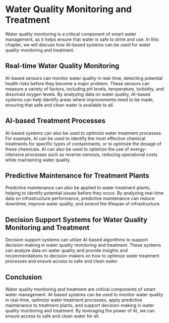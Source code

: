 Water Quality Monitoring and Treatment
=================================================================================================

Water quality monitoring is a critical component of smart water management, as it helps ensure that water is safe to drink and use. In this chapter, we will discuss how AI-based systems can be used for water quality monitoring and treatment.

Real-time Water Quality Monitoring
----------------------------------

AI-based sensors can monitor water quality in real-time, detecting potential health risks before they become a major problem. These sensors can measure a variety of factors, including pH levels, temperature, turbidity, and dissolved oxygen levels. By analyzing data on water quality, AI-based systems can help identify areas where improvements need to be made, ensuring that safe and clean water is available to all.

AI-based Treatment Processes
----------------------------

AI-based systems can also be used to optimize water treatment processes. For example, AI can be used to identify the most effective chemical treatments for specific types of contaminants, or to optimize the dosage of these chemicals. AI can also be used to optimize the use of energy-intensive processes such as reverse osmosis, reducing operational costs while maintaining water quality.

Predictive Maintenance for Treatment Plants
-------------------------------------------

Predictive maintenance can also be applied to water treatment plants, helping to identify potential issues before they occur. By analyzing real-time data on infrastructure performance, predictive maintenance can reduce downtime, improve water quality, and extend the lifespan of infrastructure.

Decision Support Systems for Water Quality Monitoring and Treatment
-------------------------------------------------------------------

Decision support systems can utilize AI-based algorithms to support decision-making in water quality monitoring and treatment. These systems can analyze data on water quality and provide insights and recommendations to decision-makers on how to optimize water treatment processes and ensure access to safe and clean water.

Conclusion
----------

Water quality monitoring and treatment are critical components of smart water management. AI-based systems can be used to monitor water quality in real-time, optimize water treatment processes, apply predictive maintenance to treatment plants, and support decision-making in water quality monitoring and treatment. By leveraging the power of AI, we can ensure access to safe and clean water for all.
